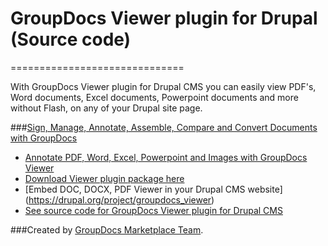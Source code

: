 # GroupDocs Viewer plugin for Drupal (Source code)
==============================

With GroupDocs Viewer plugin for Drupal CMS you can easily view PDF's, Word documents, Excel documents, Powerpoint documents and more without Flash, on any of your Drupal site page.


###[Sign, Manage, Annotate, Assemble, Compare and Convert Documents with GroupDocs](http://groupdocs.com)
* [Annotate PDF, Word, Excel, Powerpoint and Images with GroupDocs Viewer](http://groupdocs.com/apps/Viewer)
* [Download Viewer plugin package here](https://github.com/groupdocs/drupal-groupdocs-viewer)
* [Embed DOC, DOCX, PDF Viewer in your Drupal CMS website] (https://drupal.org/project/groupdocs_viewer)
* [See source code for GroupDocs Viewer plugin for Drupal CMS](https://github.com/groupdocs/drupal-groupdocs-viewer-source)

###Created by [GroupDocs Marketplace Team](http://groupdocs.com/marketplace/).
